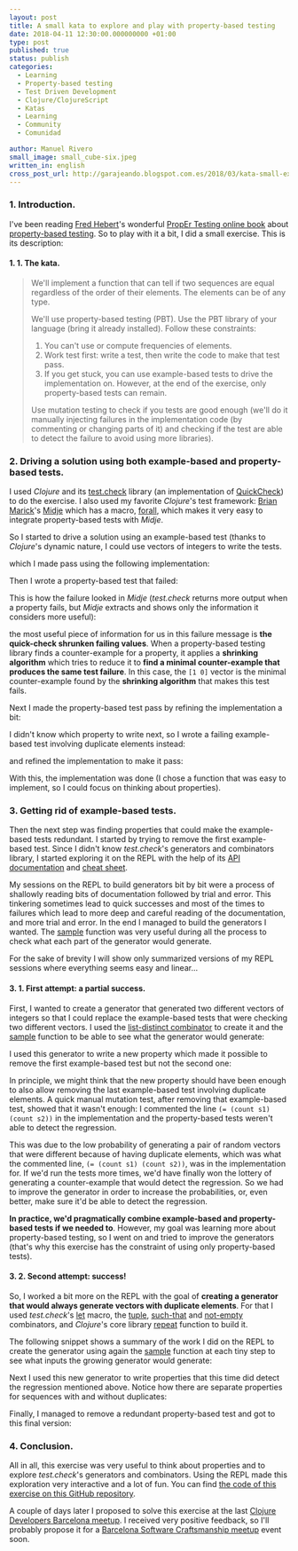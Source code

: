 ```yaml
---
layout: post
title: A small kata to explore and play with property-based testing 
date: 2018-04-11 12:30:00.000000000 +01:00
type: post
published: true
status: publish
categories:
  - Learning
  - Property-based testing
  - Test Driven Development
  - Clojure/ClojureScript
  - Katas
  - Learning
  - Community
  - Comunidad

author: Manuel Rivero
small_image: small_cube-six.jpeg
written_in: english
cross_post_url: http://garajeando.blogspot.com.es/2018/03/kata-small-exercise-to-explore-and-play.html
---
```


### 1\. Introduction.

I've been reading [Fred Hebert](https://twitter.com/mononcqc?lang=en)'s wonderful [PropEr Testing online book](https://propertesting.com/) about [property-based testing](https://ferd.ca/property-based-testing-basics.html). So to play with it a bit, I did a small exercise. This is its description:


#### 1\. 1\. The kata.

> We'll implement a function that can tell if two sequences are equal regardless of the order of their elements. The elements can be of any type.
> 
> We'll use property-based testing (PBT). Use the PBT library of your language (bring it already installed).
> Follow these constraints:
>
> 1. You can't use or compute frequencies of elements.
> 2. Work test first: write a test, then write the code to make that test pass.
> 3. If you get stuck, you can use example-based tests to drive the implementation on. However, at the end of the exercise, only property-based tests can remain.
> 
> Use mutation testing to check if you tests are good enough (we'll do it manually injecting failures in the implementation code (by commenting or changing parts of it) and checking if the test are able to detect the failure to avoid using more libraries).


### 2. Driving a solution using both example-based and property-based tests.

I used _Clojure_ and its [test.check](https://github.com/clojure/test.check) library (an implementation of [QuickCheck](https://en.wikipedia.org/wiki/QuickCheck)) to do the exercise. I also used my favorite _Clojure_'s test framework: [Brian Marick](https://twitter.com/marick)'s [Midje](https://github.com/marick/Midje) which has a macro, [forall](https://github.com/marick/Midje/wiki/Generative-testing-with-for-all), which makes it very easy to integrate property-based tests with _Midje_.

So I started to drive a solution using an example-based test (thanks to _Clojure_'s dynamic nature, I could use vectors of integers to write the tests.

<script src="https://gist.github.com/trikitrok/bb1d7884fc8b418ef58a35d3ecc789e7.js"></script>

which I made pass using the following implementation:

<script src="https://gist.github.com/trikitrok/3497e9be659a4adefac191985152ce84.js"></script>

Then I wrote a property-based test that failed:

<script src="https://gist.github.com/trikitrok/dde083a0743a3640377c48e4395aef66.js"></script>

This is how the failure looked in _Midje_ (_test.check_ returns more output when a property fails, but _Midje_ extracts and shows only the information it considers more useful):

<script src="https://gist.github.com/trikitrok/22c72ad72d7703d157708b01cbf43cfb.js"></script>

the most useful piece of information for us in this failure message is **the quick-check shrunken failing values**. When a property-based testing library finds a counter-example for a property, it applies a **shrinking algorithm** which  tries to reduce it to **find a minimal counter-example that produces the same test failure**. 
In this case, the `[1 0]` vector is the minimal counter-example found by the **shrinking algorithm** that makes this test fails.


Next I made the property-based test pass by refining the implementation a bit:


<script src="https://gist.github.com/trikitrok/fd93859bf9aca2db7f683e40bc3ff649.js"></script>

I didn't know which property to write next, so I wrote a failing example-based test involving duplicate elements instead:

<script src="https://gist.github.com/trikitrok/374cabad9d1d02885b574776ef5d87f1.js"></script>

and refined the implementation to make it pass:

<script src="https://gist.github.com/trikitrok/00575377dd651b18cd15efd7371b11af.js"></script>

With this, the implementation was done (I chose a function that was easy to implement, so I could focus on thinking about properties). 


### 3\. Getting rid of example-based tests.

Then the next step was finding properties that could make the example-based tests redundant. I started by trying to remove the first example-based test. Since I didn't know _test.check_'s generators and combinators library, I started exploring it on the REPL with the help of its [API documentation](http://clojure.github.io/test.check/) and [cheat sheet](https://github.com/clojure/test.check/blob/master/doc/cheatsheet.md).


My sessions on the REPL to build generators bit by bit were a process of shallowly reading bits of documentation followed by trial and error. This tinkering sometimes lead to quick successes and most of the times to failures which lead to more deep and careful reading of the documentation, and more trial and error. In the end I managed to build the generators I wanted. The [sample](http://clojure.github.io/test.check/clojure.test.check.generators.html#var-sample) function was very useful during all the process to check what each part of the generator would generate.

For the sake of brevity I will show only summarized versions of my REPL sessions where everything seems easy and linear...


#### 3. 1. First attempt: a partial success.

First, I wanted to create a generator that generated two different vectors of integers so that I could replace the  example-based tests that were checking two different vectors. I used the [list-distinct combinator](http://clojure.github.io/test.check/clojure.test.check.generators.html#var-list-distinct) to create it and the [sample](http://clojure.github.io/test.check/clojure.test.check.generators.html#var-sample) function to be able to see what the generator would generate:

<script src="https://gist.github.com/trikitrok/ce12295941fcf6aa20181b2537944fe2.js"></script>

I used this generator to write a new property which made it possible to remove the first example-based test but not the second one:

<script src="https://gist.github.com/trikitrok/647c484b69394507a501fcea1ddd5fb4.js"></script>

In principle, we might think that the new property should have been enough to also allow removing the last example-based test involving duplicate elements. A quick manual mutation test, after removing that example-based test, showed that it wasn't enough: I commented the line `(= (count s1) (count s2))` in the implementation and the property-based tests weren't able to detect the regression.


This was due to the low probability of generating a pair of random vectors that were different because of having duplicate elements, which was what the commented line, `(= (count s1) (count s2))`, was in the implementation for. If we'd run the tests more times, we'd have finally won the lottery of generating a counter-example that would detect the regression. So we had to improve the generator in order to increase the probabilities, or, even better, make sure it'd be able to detect the regression.

**In practice, we'd pragmatically combine example-based and property-based tests if we needed to**. However, my goal was learning more about property-based testing, so I went on and tried to improve the generators (that's why this exercise has the constraint of using only property-based tests). 


#### 3. 2. Second attempt: success!

So, I worked a bit more on the REPL with the goal of **creating a generator that would always generate vectors with duplicate elements**. For that I used _test.check_'s [let](http://clojure.github.io/test.check/clojure.test.check.generators.html#var-let) macro, the [tuple](http://clojure.github.io/test.check/clojure.test.check.generators.html#var-tuple), [such-that](http://clojure.github.io/test.check/clojure.test.check.generators.html#var-such-that) and [not-empty](http://clojure.github.io/test.check/clojure.test.check.generators.html#var-not-empty) combinators, and _Clojure_'s core library [repeat](https://clojuredocs.org/clojure.core/repeat) function to build it.

The following snippet shows a summary of the work I did on the REPL to create the generator using again the [sample](http://clojure.github.io/test.check/clojure.test.check.generators.html#var-sample) function at each tiny step to see what inputs the growing generator would generate:

<script src="https://gist.github.com/trikitrok/ff53dddf80f399f53223c8bd62885def.js"></script>

Next I used this new generator to write properties that this time did detect the regression mentioned above. Notice how there are separate properties for sequences with and without duplicates:

<script src="https://gist.github.com/trikitrok/2c9f8fecb53d14f66fc4b3bab75557d0.js"></script>

Finally, I managed to remove a redundant property-based test and got to this final version:

<script src="https://gist.github.com/trikitrok/aa40f03466b2bc2c3f088e2f9b2af535.js"></script>

### 4\. Conclusion.

All in all, this exercise was very useful to think about properties and to explore _test.check_'s generators and combinators. Using the REPL made this exploration very interactive and a lot of fun. You can find [the code of this exercise on this GitHub repository](https://github.com/trikitrok/same-not-regarding-order-kata-clojure).


A couple of days later I proposed to solve this exercise at the last [Clojure Developers Barcelona meetup](https://www.meetup.com/ClojureBCN/events/248734726/). I received very positive feedback, so I'll probably propose it for a [Barcelona Software Craftsmanship meetup](https://www.meetup.com/Barcelona-Software-Craftsmanship/) event soon.

